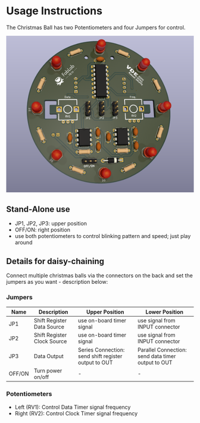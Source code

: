 # Usage Instructions
The Christmas Ball has two Potentiometers and four Jumpers for control.

![](/documentation/images/front_small_low_res.png)

## Stand-Alone use
- JP1, JP2, JP3: upper position
- OFF/ON: right position
- use both potentiometers to control blinking pattern and speed; just play around

## Details for daisy-chaining
Connect multiple christmas balls via the connectors on the back and set the jumpers as you want - description below:
### Jumpers
| Name   | Description                 | Upper Position                  | Lower Position                 |
| ------ | --------------------------- | ---------------------------------------------------- | -------------------------------------------------- |
| JP1    | Shift Register Data Source  | use on-board timer signal                            | use signal from INPUT connector                    |
| JP2    | Shift Register Clock Source | use on-board timer signal                            | use signal from INPUT connector                    |
| JP3    | Data Output                 | Series Connection: send shift register output to OUT | Parallel Connection: send data timer output to OUT |
| OFF/ON | Turn power on/off           | -                                                    | -                                                  |

### Potentiometers

- Left (RV1): Control Data Timer signal frequency
- Right (RV2): Control Clock Timer signal frequency
